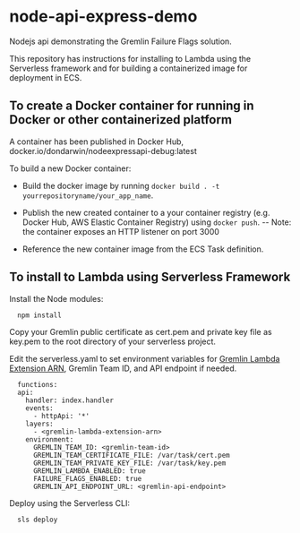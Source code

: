 # node-api-express-demo
Nodejs api demonstrating the Gremlin Failure Flags solution. 

This repository has instructions for installing to Lambda using the Serverless framework and for building a containerized image for deployment in ECS. 


## To create a Docker container for running in Docker or other containerized platform

A container has been published in Docker Hub, docker.io/dondarwin/nodeexpressapi-debug:latest

To build a new Docker container:
- Build the docker image by running ```docker build . -t yourrepositoryname/your_app_name```.

- Publish the new created container to a your container registry (e.g. Docker Hub, AWS Elastic Container Registry) using ```docker push```.
-- Note: the container exposes an HTTP listener on port 3000

- Reference the new container image from the ECS Task definition. 


## To install to Lambda using Serverless Framework

Install the Node modules:
```
  npm install
```

Copy your Gremlin public certificate as cert.pem and private key file as key.pem to the root directory of your serverless project. 

Edit the serverless.yaml to set environment variables for [Gremlin Lambda Extension ARN](https://www.gremlin.com/docs/failure-flags/lambda/#adding-the-gremlin-lambda-extension-to-your-lambda-function), Gremlin Team ID, and API endpoint if needed. 
```
  functions:
  api:
    handler: index.handler
    events:
      - httpApi: '*'
    layers:
      - <gremlin-lambda-extension-arn>
    environment:
      GREMLIN_TEAM_ID: <gremlin-team-id>
      GREMLIN_TEAM_CERTIFICATE_FILE: /var/task/cert.pem 
      GREMLIN_TEAM_PRIVATE_KEY_FILE: /var/task/key.pem
      GREMLIN_LAMBDA_ENABLED: true
      FAILURE_FLAGS_ENABLED: true
      GREMLIN_API_ENDPOINT_URL: <gremlin-api-endpoint>
```


Deploy using the Serverless CLI:
```
  sls deploy
```

